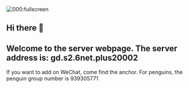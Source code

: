 ![000](https://github.com/FFG1124/FFG1124/assets/171813209/dbec1c96-3549-40d8-9d30-dade9c1b44ad):fullscreen

## Hi there 👋
## Welcome to the server webpage. The server address is: gd.s2.6net.plus20002
If you want to add on WeChat, come find the anchor. For penguins, the penguin group number is 939305771

<!--
**FFG1124/FFG1124** is a ✨ _special_ ✨ repository because its `README.md` (this file) appears on your GitHub profile.


Here are some ideas to get you started:

- 🔭 I’m currently working on ...
- 🌱 I’m currently learning ...
- 👯 I’m looking to collaborate on ...
- 🤔 I’m looking for help with ...
- 💬 Ask me about ...
- 📫 How to reach me: ...
- 😄 Pronouns: ...
- ⚡ Fun fact: ...
-->

